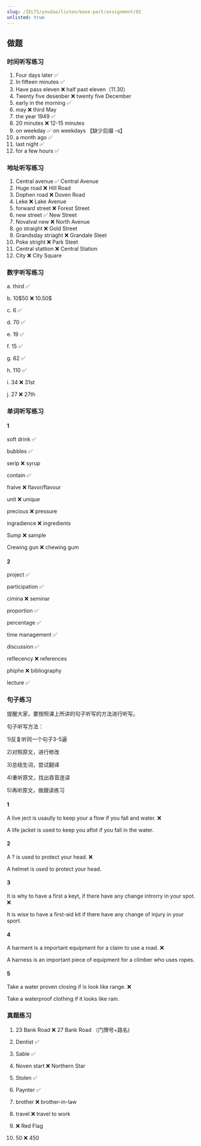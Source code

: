 ```yaml
---
slug: /IELTS/youdao/listen/base-part/assignment/02
unlisted: true
---
```


## 做题

### 时间听写练习

1. Four days later ✅
2. In fifteen minutes ✅
3. Have pass eleven ❌ half past eleven（11.30）
4. Twenty five desenber ❌ twenty five December
5. early in the morning ✅
6.  may ❌ third May
7. the year 1949 ✅
8. 20 minutes ❌ 12-15 minutes
9. on weekday ✅ on weekdays 【缺少后缀 -s】
10. a month ago ✅
11. last night ✅
12. for a few hours ✅

### 地址听写练习

1. Central avenue ✅ Central Avenue
2. Huge road ❌ Hill Road
3. Dophen road ❌ Doven Road
4. Leke  ❌ Lake Avenue
5. forward street ❌ Forest Street
6. new street ✅ New Street
7. Novalval new ❌ North Avenue
8. go straight ❌ Gold Street
9. Grandsday striaght ❌ Grandale Steet
10. Poke stright ❌ Park Steet
11. Central stattion ❌ Central Station
12. City  ❌ City Square

### 数字听写练习

a. third ✅

b. 10&dollar;50 ❌ 10.50&dollar;

c. 6 ✅

d. 70 ✅

e. 19 ✅

f. 15 ✅

g. 62 ✅

h. 110 ✅

i. 34 ❌ 31st

j. 27 ❌ 27th



### 单词听写练习

#### 1

soft drink  ✅

bubbles  ✅

serip ❌ syrup

contain  ✅

fraive ❌ flavor/flavour

unit ❌ unique

precious ❌ pressure

ingradience ❌ ingredients

Sump ❌ sample

Crewing gun ❌ chewing gum

#### 2

project ✅

participation ✅

cimina ❌  seminar

proportion ✅

percentage ✅

time management ✅

discussion ✅

reflecency ❌  references

phiphe ❌  bibliography

lecture ✅

### 句子练习

提醒大家，要按照课上所讲的句子听写的方法进行听写。

句子听写方法：

1)反复听同一个句子3-5遍

2)对照原文，进行修改

3)总结生词，尝试翻译

4)重听原文，找出吞音连读

5)再听原文，做跟读练习

#### 1

A live ject is usaully to keep your a flow if you fall and water. ❌

A life jacket is used to keep you aflot if you fall in the water.

#### 2

A ? is used to protect your head. ❌

A helmet is used to protect your head.

#### 3

It is why to have a first a keyt, if there have any  change introrry in your spot. ❌

It is wise to have a first-aid kit if there have any change of injury in your sport.

#### 4

A harment is a important equipment for a claim to use a road. ❌

A harness is an important piece of equipment for a climber who uses ropes.

#### 5

Take a water proven closing if is look like range. ❌

Take a waterproof clothing if it looks like rain.



### 真题练习

1. 23 Bank Road ❌ 27 Bank Road （门牌号+路名)

2. Dentist ✅

3. Sable ✅

4. Noven start ❌ Northern Star

5. Stolen ✅

6. Paynter ✅

7. brother ❌ brother-in-law

8. travel ❌ travel to work

9. ❌ Red Flag

10. 50 ❌ 450



















